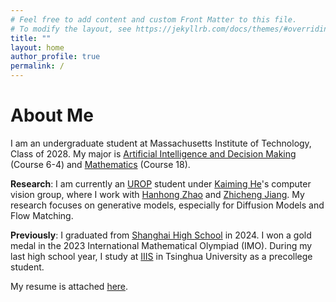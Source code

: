 ```yaml
---
# Feel free to add content and custom Front Matter to this file.
# To modify the layout, see https://jekyllrb.com/docs/themes/#overriding-theme-defaults
title: ""
layout: home
author_profile: true
permalink: /
---
```


# About Me

I am an undergraduate student at Massachusetts Institute of Technology, Class of 2028. My major is [Artificial Intelligence and Decision Making](https://www.csail.mit.edu/) (Course 6-4) and [Mathematics](https://math.mit.edu/index.php) (Course 18). 

**Research**: I am currently an [UROP](https://urop.mit.edu/) student under [Kaiming He](https://people.csail.mit.edu/kaiming/)'s computer vision group, where I work with [Hanhong Zhao](https://hope7happiness.github.io/#about-me) and [Zhicheng Jiang](https://jzc-2007.github.io/). My research focuses on generative models, especially for Diffusion Models and Flow Matching.

**Previously**: I graduated from [Shanghai High School](https://www.shs.cn/) in 2024. I won a gold medal in the 2023 International Mathematical Olympiad (IMO). During my last high school year, I study at [IIIS](https://iiis.tsinghua.edu.cn/) in Tsinghua University as a precollege student.

My resume is attached [here](/assets/resume.pdf).